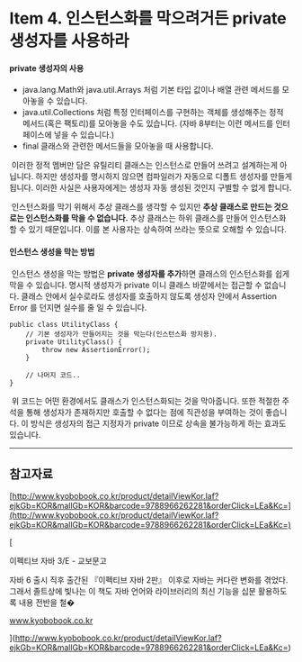 # Item 4. 인스턴스화를 막으려거든 private 생성자를 사용하라

#### private 생성자의 사용

-   java.lang.Math와 java.util.Arrays 처럼 기본 타입 값이나 배열 관련 메서드를 모아놓을 수 있습니다.
-   java.util.Collections 처럼 특정 인터페이스를 구현하는 객체를 생성해주는 정적 메서드(혹은 팩토리)를 모아놓을 수도 있습니다. (자바 8부터는 이런 메서드를 인터페이스에 넣을 수 있습니다.)
-   final 클래스와 관련한 메서드들을 모아놓을 때 사용합니다.

 이러한 정적 멤버만 담은 유틸리티 클래스는 인스턴스로 만들어 쓰려고 설계하는게 아닙니다. 하지만 생성자를 명시하지 않으면 컴파일러가 자동으로 디폴트 생성자를 만들게 됩니다. 이러한 사실은 사용자에게는 생성자 자동 생성된 것인지 구별할 수 없게 합니다.

 인스턴스화를 막기 위해서 추상 클래스를 생각할 수 있지만 **추상 클래스로 만드는 것으로는 인스턴스화를 막을 수 없습니다.** 추상 클래스는 하위 클래스를 만들어 인스턴스화 할 수 있기 때문입니다. 이를 본 사용자는 상속하여 쓰라는 뜻으로 오해할 수 있습니다.

#### 인스턴스 생성을 막는 방법

 인스턴스 생성을 막는 방법은 **private 생성자를 추가**하면 클래스의 인스턴스화를 쉽게 막을 수 있습니다. 명시적 생성자가 private 이니 클래스 바깥에서는 접근할 수 없습니다. 클래스 안에서 실수로라도 생성자를 호출하지 않도록 생성자 안에서 Assertion Error 를 던지면 실수를 줄 일 수 있습니다.

```
public class UtilityClass {
	// 기본 생성자가 만들어지는 것을 막는다(인스턴스화 방지용).
    private UtilityClass() {
    	throw new AssertionError();
    }
    
    // 나머지 코드..
}
```

 위 코드는 어떤 환경에서도 클래스가 인스턴스화되는 것을 막아줍니다. 또한 적절한 주석을 통해 생성자가 존재하지만 호출할 수 없다는 점에 직관성을 부여하는 것이 좋습니다. 이 방식은 생성자의 접근 지정자가 private 이므로 상속을 불가능하게 하는 효과도 있습니다.

---

## 참고자료

[http://www.kyobobook.co.kr/product/detailViewKor.laf?ejkGb=KOR&mallGb=KOR&barcode=9788966262281&orderClick=LEa&Kc=](http://www.kyobobook.co.kr/product/detailViewKor.laf?ejkGb=KOR&mallGb=KOR&barcode=9788966262281&orderClick=LEa&Kc=)

[

이펙티브 자바 3/E - 교보문고

자바 6 출시 직후 출간된 『이펙티브 자바 2판』 이후로 자바는 커다란 변화를 겪었다. 그래서 졸트상에 빛나는 이 책도 자바 언어와 라이브러리의 최신 기능을 십분 활용하도록 내용 전반을 철�

www.kyobobook.co.kr



](http://www.kyobobook.co.kr/product/detailViewKor.laf?ejkGb=KOR&mallGb=KOR&barcode=9788966262281&orderClick=LEa&Kc=)